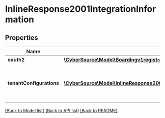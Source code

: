 # InlineResponse2001IntegrationInformation

## Properties
Name | Type | Description | Notes
------------ | ------------- | ------------- | -------------
**oauth2** | [**\CyberSource\Model\Boardingv1registrationsIntegrationInformationOauth2[]**](Boardingv1registrationsIntegrationInformationOauth2.md) |  | [optional] 
**tenantConfigurations** | [**\CyberSource\Model\InlineResponse2001IntegrationInformationTenantConfigurations[]**](InlineResponse2001IntegrationInformationTenantConfigurations.md) | tenantConfigurations is an array of objects that includes the tenant information this merchant is associated with. | [optional] 

[[Back to Model list]](../README.md#documentation-for-models) [[Back to API list]](../README.md#documentation-for-api-endpoints) [[Back to README]](../README.md)


